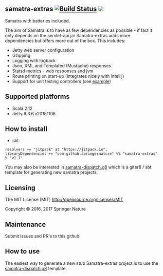 samatra-extras [![Build Status](https://travis-ci.org/springernature/samatra-extras.svg?branch=master)](https://travis-ci.org/springernature/samatra-extras) [![](https://jitpack.io/v/springernature/samatra-extras.svg)](https://jitpack.io/#springernature/samatra-extras_2.12)
------------

Samatra with batteries included. 

The aim of Samatra is to have as few dependencies as possible - if fact it only depends on the servlet-api.jar 
Samatra-extras adds more dependencies but offers more out of the box. This includes:

- Jetty web server configuration
- Gzipping
- Logging with logback
- Json, XML and Templated (Mustache) responses
- Statsd metrics - web responses and jvm
- Route printing on start-up (integrates nicely with Intellij) 
- Support for unit testing controllers (see [example](/src/test/scala/com/springer/samatra/extras/testing/ExampleTest.scala))

## Supported platforms
- Scala 2.12
- Jetty 9.3.6.v20151106

## How to install
- sbt: 
```
resolvers += "jitpack" at "https://jitpack.io",
libraryDependencies += "com.github.springernature" %% "samatra-extras" % "v1.1"	
```

You may also be interested in [samatra-dispatch.g8](https://github.com/springernature/samatra-dispatch.g8) which is a giter8 / sbt template for generating new samatra projects.
 
## Licensing
The MIT License (MIT)  http://opensource.org/licenses/MIT

Copyright © 2016, 2017 Springer Nature

## Maintenance
Submit issues and PR's to this github.

## How to use
The easiest way to generate a new stub Samatra-extras project is to use the [samatra-dispatch.g8](https://github.com/springernature/samatra-dispatch.g8) template.
